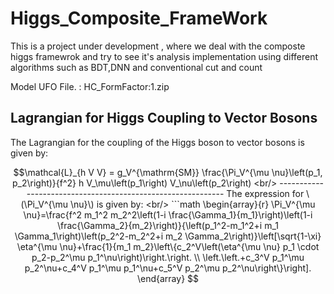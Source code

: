 # Higgs_Composite_FrameWork
This is a project under development , where we deal with the composte higgs framewrok and try to see it's analysis implementation using different algorithms such as BDT,DNN and conventional cut and count
<br/>

Model UFO File. : HC_FormFactor:1.zip <br/>


## Lagrangian for Higgs Coupling to Vector Bosons

The Lagrangian for the coupling of the Higgs boson to vector bosons is given by:

```math
\mathcal{L}_{h V V} = g_V^{\mathrm{SM}} \frac{\Pi_V^{\mu \nu}\left(p_1, p_2\right)}{f^2} h V_\mu\left(p_1\right) V_\nu\left(p_2\right) 
<br/>
------------------------------------------------------------
The expression for \(\Pi_V^{\mu \nu}\) is given by:
<br/>
```math
\begin{array}{r}
\Pi_V^{\mu \nu}=\frac{f^2 m_1^2 m_2^2\left(1-i \frac{\Gamma_1}{m_1}\right)\left(1-i \frac{\Gamma_2}{m_2}\right)}{\left(p_1^2-m_1^2+i m_1 \Gamma_1\right)\left(p_2^2-m_2^2+i m_2 \Gamma_2\right)}\left[\sqrt{1-\xi} \eta^{\mu \nu}+\frac{1}{m_1 m_2}\left\{c_2^V\left(\eta^{\mu \nu} p_1 \cdot p_2-p_2^\mu p_1^\nu\right)\right.\right. \\ 
\left.\left.+c_3^V p_1^\mu p_2^\nu+c_4^V p_1^\mu p_1^\nu+c_5^V p_2^\mu p_2^\nu\right\}\right].
\end{array}
